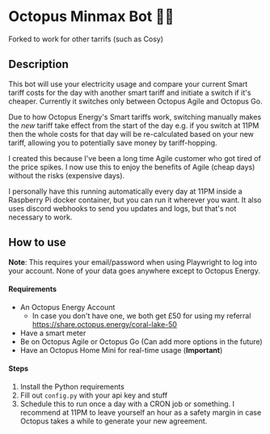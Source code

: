# Octopus Minmax Bot 🐙🤖

Forked to work for other tarrifs (such as Cosy)

## Description
This bot will use your electricity usage and compare your current Smart tariff costs for the day with another smart tariff and initiate a switch if it's cheaper. Currently it switches only between Octopus Agile and Octopus Go.

Due to how Octopus Energy's Smart tariffs work, switching manually makes the *new* tariff take effect from the start of the day e.g. if you switch at 11PM then the whole costs for that day will be re-calculated based on your new tariff, allowing you to potentially save money by tariff-hopping. 

I created this because I've been a long time Agile customer who got tired of the price spikes. I now use this to enjoy the benefits of Agile (cheap days) without the risks (expensive days). 

I personally have this running automatically every day at 11PM inside a Raspberry Pi docker container, but you can run it wherever you want. It also uses discord webhooks to send you updates and logs, but that's not necessary to work.

## How to use
**Note**: This requires your email/password when using Playwright to log into your account. None of your data goes anywhere except to Octopus Energy.
#### Requirements
- An Octopus Energy Account 
  - In case you don't have one, we both get £50 for using my referral https://share.octopus.energy/coral-lake-50
- Have a smart meter
- Be on Octopus Agile or Octopus Go (Can add more options in the future)
- Have an Octopus Home Mini for real-time usage (**Important**)

#### Steps
1. Install the Python requirements
2. Fill out `config.py` with your api key and stuff
3. Schedule this to run once a day with a CRON job or something. I recommend at 11PM to leave yourself an hour as a safety margin in case Octopus takes a while to generate your new agreement.
